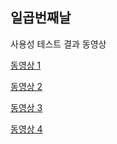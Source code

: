 ## 일곱번째날

사용성 테스트 결과 동영상

[동영상 1](https://drive.google.com/open?id=0Bx2HRnvXDiZ5MExxdFFiVUVLZzQ&authuser=0)

[동영상 2](https://drive.google.com/open?id=0Bx2HRnvXDiZ5a1EwNkpiLWFXZEU&authuser=0)

[동영상 3](https://drive.google.com/open?id=0Bx2HRnvXDiZ5T2Nfdm9Ob3o3Sk0&authuser=0)

[동영상 4](https://drive.google.com/open?id=0Bx2HRnvXDiZ5U09NYVhEQmxOajQ&authuser=0)
